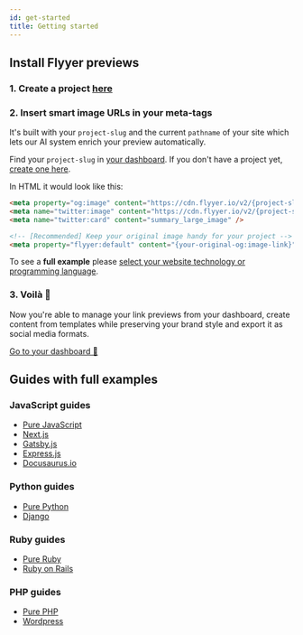 ```yaml
---
id: get-started
title: Getting started
---
```


[new-project]: https://flyyer.io/dashboard/_/projects/new
[current-project]: https://flyyer.io/dashboard/_/projects
[guides-with-full-examples]: #guides-with-full-examples

## Install Flyyer previews

### 1. Create a project [here][new-project]

### 2. Insert smart image URLs in your meta-tags

It's built with your `project-slug` and the current `pathname` of your site which lets our AI system enrich your preview automatically.

Find your `project-slug` in [your dashboard](https://flyyer.io/dashboard/_/projects/_/integrate?ref=docs). If you don't have a project yet, [create one here](https://flyyer.io/get-started?ref=docs).

In HTML it would look like this:

```html
<meta property="og:image" content="https://cdn.flyyer.io/v2/{project-slug}/_/_/{path}" />
<meta name="twitter:image" content="https://cdn.flyyer.io/v2/{project-slug}/_/_/{path}" />
<meta name="twitter:card" content="summary_large_image" />

<!-- [Recommended] Keep your original image handy for your project -->
<meta property="flyyer:default" content="{your-original-og:image-link}" />
```

To see a **full example** please [select your website technology or programming language][guides-with-full-examples].

### 3. Voilà 🎉

Now you're able to manage your link previews from your dashboard, create content from templates while preserving your brand style and export it as social media formats.

[Go to your dashboard 🚀](https://flyyer.io/dashboard/_/projects/_/)

## Guides with full examples

### JavaScript guides

* [Pure JavaScript](/guides/javascript/flyyer-js)
* [Next.js](/guides/javascript/nextjs)
* [Gatsby.js](/guides/javascript/gatsbyjs)
* [Express.js](/guides/javascript/expressjs)
* [Docusaurus.io](/guides/javascript/docusaurus)

### Python guides

* [Pure Python](/guides/python/flyyer)
* [Django](/guides/python/django)

### Ruby guides

* [Pure Ruby](/guides/ruby/flyyer)
* [Ruby on Rails](/guides/ruby/rails)

### PHP guides

* [Pure PHP](/guides/php/flyyer)
* [Wordpress](/guides/php/wordpress)
